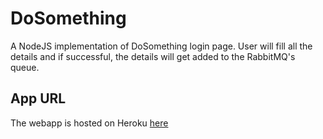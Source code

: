 # DoSomething
A NodeJS implementation of DoSomething login page. User will fill all the details and if successful, the details will get added to the RabbitMQ's queue. 

## App URL
The webapp is hosted on Heroku [here](https://damp-garden-35459.herokuapp.com/)
